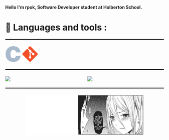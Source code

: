**Hello I'm rpok, Software Developer student at Holberton School.**

# 🔧 **Languages and tools :**
<hr style="border: 1px solid #444; width: 100%; margin: 20px 0;" />
<div>
  <img src="https://github.com/devicons/devicon/blob/master/icons/c/c-original.svg" width="50" />
  <img src="https://github.com/devicons/devicon/blob/master/icons/git/git-original.svg" width="50" />
</div>

<hr style="border: 1px solid #444; width: 100%; margin: 20px 0;" />

<div style="display: flex; justify-content: center; gap: 20px; margin-top: 20px;">
  <img src="https://github-readme-stats.vercel.app/api?username=rpokman&theme=midnight-purple&show_icons=true&hide_border=true&count_private=true" width="400" />
  <img src="https://github-readme-stats.vercel.app/api/top-langs/?username=rpokman&theme=midnight-purple&show_icons=true&hide_border=true&layout=compact" width="400" />
</div>

<hr style="border: 1px solid #444; width: 100%; margin: 20px 0;" />

<p align="center">
  <img src="https://github.com/rpokman/rpokman/blob/main/code.png" width="75%">
</p>
